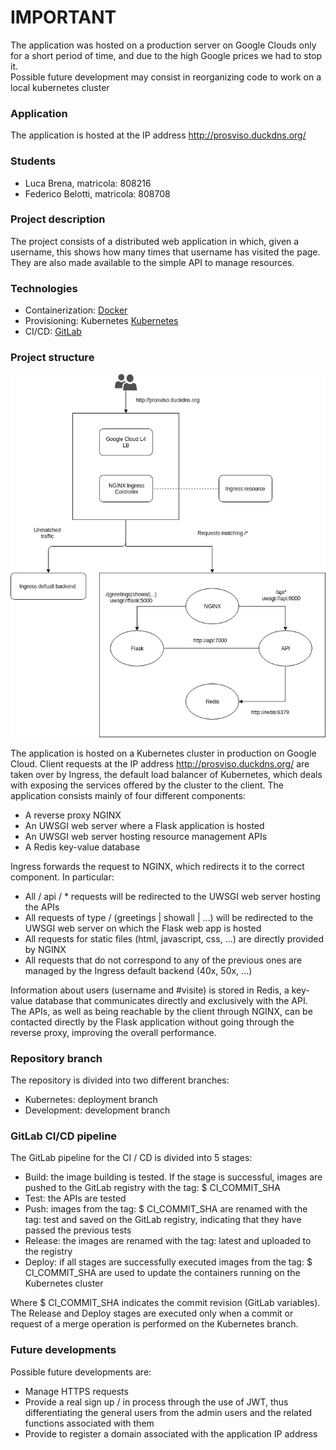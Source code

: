 # IMPORTANT
The application was hosted on a production server on Google Clouds only for a short period of time, and due to the high Google prices we had to stop it.  
Possible future development may consist in reorganizing code to work on a local kubernetes cluster

### Application

The application is hosted at the IP address http://prosviso.duckdns.org/

### Students

* Luca Brena, matricola: 808216
* Federico Belotti, matricola: 808708

### Project description

The project consists of a distributed web application in which, given a username, this shows how many times that username has visited the page.
They are also made available to the simple API to manage resources.

### Technologies

* Containerization: [Docker](https://docker.com)
* Provisioning: Kubernetes [Kubernetes](https://kubernetes.io)
* CI/CD: [GitLab](https://gitlab.com)

### Project structure

![](nginx/html/static/images/workflow.png)

The application is hosted on a Kubernetes cluster in production on Google Cloud.
Client requests at the IP address http://prosviso.duckdns.org/ are taken over by Ingress, the default load balancer of Kubernetes, which deals with exposing the services offered by the cluster to the client.
The application consists mainly of four different components:

* A reverse proxy NGINX
* An UWSGI web server where a Flask application is hosted
* An UWSGI web server hosting resource management APIs
* A Redis key-value database

Ingress forwards the request to NGINX, which redirects it to the correct component.
In particular:

* All / api / * requests will be redirected to the UWSGI web server hosting the APIs
* All requests of type / (greetings | showall | ...) will be redirected to the UWSGI web server on which the Flask web app is hosted
* All requests for static files (html, javascript, css, ...) are directly provided by NGINX
* All requests that do not correspond to any of the previous ones are managed by the Ingress default backend (40x, 50x, ...)

Information about users (username and #visite) is stored in Redis, a key-value database that communicates directly and exclusively with the API.
The APIs, as well as being reachable by the client through NGINX, can be contacted directly by the Flask application without going through the reverse proxy, improving the overall performance.

### Repository branch

The repository is divided into two different branches:

* Kubernetes: deployment branch
* Development: development branch

### GitLab CI/CD pipeline

The GitLab pipeline for the CI / CD is divided into 5 stages:

* Build: the image building is tested. If the stage is successful, images are pushed to the GitLab registry with the tag: $ CI_COMMIT_SHA
* Test: the APIs are tested
* Push: images from the tag: $ CI_COMMIT_SHA are renamed with the tag: test and saved on the GitLab registry, indicating that they have passed the previous tests
* Release: the images are renamed with the tag: latest and uploaded to the registry
* Deploy: if all stages are successfully executed images from the tag: $ CI_COMMIT_SHA are used to update the containers running on the Kubernetes cluster

Where $ CI_COMMIT_SHA indicates the commit revision (GitLab variables).
The Release and Deploy stages are executed only when a commit or request of a merge operation is performed on the Kubernetes branch.

### Future developments

Possible future developments are:

* Manage HTTPS requests
* Provide a real sign up / in process through the use of JWT, thus differentiating the general users from the admin users and the related functions associated with them
* Provide to register a domain associated with the application IP address

